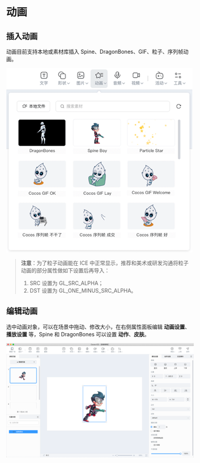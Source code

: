 # 动画

## 插入动画

动画目前支持本地或素材库插入 Spine、DragonBones、GIF、粒子、序列帧动画。

![插入动画](img/animation2.png)

> **注意**：为了粒子动画能在 ICE 中正常显示，推荐和美术或研发沟通将粒子动画的部分属性做如下设置后再导入：
> 1. SRC 设置为 GL_SRC_ALPHA；
> 2. DST 设置为 GL_ONE_MINUS_SRC_ALPHA。

## 编辑动画

选中动画对象，可以在场景中拖动、修改大小，在右侧属性面板编辑 **动画设置**、**播放设置** 等，Spine 和 DragonBones 可以设置 **动作**、**皮肤**。

![动画](img/animation.png)
